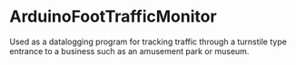 # ArduinoFootTrafficMonitor
Used as a datalogging program for tracking traffic through a turnstile type entrance to a business such as an amusement park or museum.

